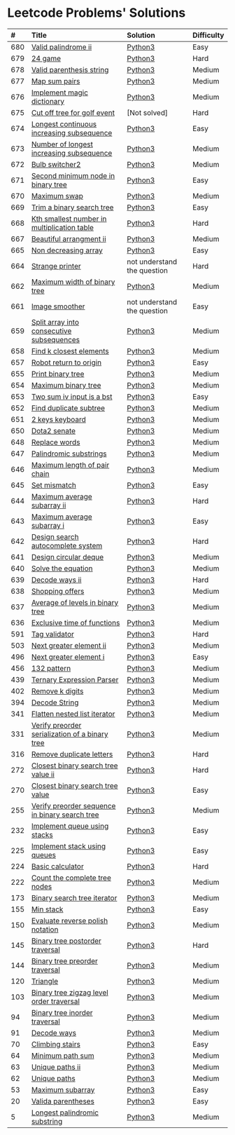# Leetcode Problems' Solutions

| #    | Title                                                                                                                                 | Solution                                                        | Difficulty |
| :--- | :------------------------------------------------------------------------------------------------------------------------------------ | :----------------------------------------------------------     | :--------- |
| 680  | [Valid palindrome ii](https://leetcode.com/problems/valid-palindrome-ii/)                                                             | [Python3](./600/valid_palindrome_ii.py)                         | Easy       |
| 679  | [24 game](https://leetcode.com/problems/24-game/)                                                                                     | [Python3](./600/24_game.py)                                     | Hard       |
| 678  | [Valid parenthesis string](https://leetcode.com/problems/valid-parenthesis-string/)                                                   | [Python3](./600/valid_parenthesis_string.py)                    | Medium     |
| 677  | [Map sum pairs](https://leetcode.com/problems/map-sum-pairs/)                                                                         | [Python3](./600/map_sun_pairs.py)                               | Medium     |
| 676  | [Implement magic dictionary](https://leetcode.com/problems/implement-magic-dictionary/)                                               | [Python3](./600/implement_magic_dictionary.py)                  | Medium     |
| 675  | [Cut off tree for golf event](https://leetcode.com/problems/cut-off-trees-for-golf-event/)                                            | [Not solved]                                                    | Hard       |
| 674  | [Longest continuous increasing subsequence](https://leetcode.com/problems/longest-continuous-increasing-subsequence/)                 | [Python3](./600/longest_continuous_increasing_subsequence.py)   | Easy       |
| 673  | [Number of longest increasing subsequence](https://leetcode.com/problems/number-of-longest-increasing-subsequence/)                   | [Python3](./600/number_of_longest_increasing_subsequence.py)    | Medium     |
| 672  | [Bulb switcher2](https://leetcode.com/problems/bulb-switcher-ii/)                                                                     | [Python3](./600/bulb_switcher2.py)                              | Medium     |
| 671  | [Second minimum node in binary tree](https://leetcode.com/problems/second-minimum-node-in-a-binary-tree/)                             | [Python3](./600/second_minimum_node_in_binary_tree.py)          | Easy       |
| 670  | [Maximum swap](https://leetcode.com/problems/maximum-swap/)                                                                           | [Python3](./600/maximum_swap.py)                                | Medium     |
| 669  | [Trim a binary search tree](https://leetcode.com/problems/trim-a-binary-search-tree/)                                                 | [Python3](./600/trim_a_binary_search_tree.py)                   | Easy       |
| 668  | [Kth smallest number in multiplication table](https://leetcode.com/problems/kth-smallest-number-in-multiplication-table/submissions/) | [Python3](./600/kth_smallest_number_in_multiplication_table.py) | Hard       |
| 667  | [Beautiful arrangment ii](https://leetcode.com/problems/beautiful-arrangement-ii/)                                                    | [Python3](./600/beautiful_arragement_2.py)                      | Medium     |
| 665  | [Non decreasing array](https://leetcode.com/problems/non-decreasing-array/)                                                           | [Python3](./600/non_decreasing_array.py)                        | Easy       |
| 664  | [Strange printer](https://leetcode.com/problems/strange-printer/)                                                                     | not understand the question                                     | Hard       |
| 662  | [Maximum width of binary tree](https://leetcode.com/problems/maximum-width-of-binary-tree/)                                           | [Python3](./600/maximum_width_of_binary_tree.py)                | Medium     |
| 661  | [Image smoother](https://leetcode.com/problems/image-smoother/)                                                                       | not understand the question                                     | Easy       |
| 659  | [Split array into consecutive subsequences](https://leetcode.com/problems/split-array-into-consecutive-subsequences/)                 | [Python3](./600/split_array_into_consecutive_subsequences.py)   | Medium     |
| 658  | [Find k closest elements](https://leetcode.com/problems/find-k-closest-elements/submissions/)                                         | [Python3](./600/find_k_closest_elements.py)                     | Medium     |
| 657  | [Robot return to origin](https://leetcode.com/problems/robot-return-to-origin/)                                                       | [Python3](./600/robot_return_to_origin.py)                      | Easy       |
| 655  | [Print binary tree](https://leetcode.com/problems/print-binary-tree/)                                                                 | [Python3](./600/print_binary_tree.py)                           | Medium     |
| 654  | [Maximum binary tree](https://leetcode.com/problems/maximum-binary-tree/)                                                             | [Python3](./600/maximum_binary_tree.py)                         | Medium     |
| 653  | [Two sum iv input is a bst](https://leetcode.com/problems/two-sum-iv-input-is-a-bst/)                                                 | [Python3](./600/two_sum_4_input_a_bst.py)                       | Easy       |
| 652  | [Find duplicate subtree](https://leetcode.com/problems/find-duplicate-subtrees/)                                                      | [Python3](./600/find_duplicate_subtrees.py)                     | Medium     |
| 651  | [2 keys keyboard](https://leetcode.com/problems/2-keys-keyboard/)                                                                     | [Python3](./600/_2_keys_keyboard.py)                            | Medium     |
| 650  | [Dota2 senate](https://leetcode.com/problems/dota2-senate/)                                                                           | [Python3](./600/dota2_senate.py)                                | Medium     |
| 648  | [Replace words](https://leetcode.com/problems/replace-words/)                                                                         | [Python3](./600/replace_words.py)                               | Medium     |
| 647  | [Palindromic substrings](https://leetcode.com/problems/palindromic-substrings/)                                                       | [Python3](./600/palindromic_substring.py)                       | Medium     |
| 646  | [Maximum length of pair chain](https://leetcode.com/problems/maximum-length-of-pair-chain/)                                           | [Python3](./600/maximum_length_of_pair_chain.py)                | Medium     |
| 645  | [Set mismatch](https://leetcode.com/problems/set-mismatch/)                                                                           | [Python3](./600/set_mismatch.py)                                | Easy       |
| 644  | [Maximum average subarray ii](https://leetcode.com/problems/maximum-average-subarray-ii/)                                             | [Python3](./600/maximum_average_subarray_2.py)                  | Hard       |
| 643  | [Maximum average subarray i](https://leetcode.com/problems/maximum-average-subarray-i/)                                               | [Python3](./600/maximum_average_subarray_1.py)                  | Easy       |
| 642  | [Design search autocomplete system](https://leetcode.com/problems/design-search-autocomplete-system/)                                 | [Python3](./600/design_search_autocomplete_system.py)           | Hard       |
| 641  | [Design circular deque](https://leetcode.com/problems/design-circular-deque/)                                                         | [Python3](./600/design_circular_deque.py)                       | Medium     |
| 640  | [Solve the equation](https://leetcode.com/problems/solve-the-equation/)                                                               | [Python3](./600/solve_equation_problem.py)                      | Medium     |
| 639  | [Decode ways ii](https://leetcode.com/problems/decode-ways-ii/)                                                                       | [Python3](./600/decode_ways_2.py)                               | Hard       |
| 638  | [Shopping offers](https://leetcode.com/problems/shopping-offers/)                                                                     | [Python3](./600/shopping_offers.py)                             | Medium     |
| 637  | [Average of levels in binary tree](https://leetcode.com/problems/average-of-levels-in-binary-tree/)                                   | [Python3](./600/average_levels_of_binary_tree.py)               | Medium     |
| 636  | [Exclusive time of functions](https://leetcode.com/problems/exclusive-time-of-functions/)                                             | [Python3](./600/exclusive_times_of_functions.py)                | Medium     |
| 591  | [Tag validator](https://leetcode.com/problems/tag-validator/)                                                                         | [Python3](./500/tag_validator.py)                                   | Hard       |
| 503  | [Next greater element ii](https://leetcode.com/problems/next-greater-element-ii/)                                                     | [Python3](./500/next_greater_element_2.py)                          | Medium     |
| 496  | [Next greater element i](https://leetcode.com/problems/next-greater-element-i/)                                                       | [Python3](./400/next_greater_element_1.py)                          | Easy       |
| 456  | [132 pattern](https://leetcode.com/problems/132-pattern/)                                                                             | [Python3](./400/132_pattern.py)                                     | Medium     |
| 439  | [Ternary Expression Parser](https://leetcode.com/problems/ternary-expression-parser/)                                                 | [Python3](./400/ternary_expression_parser.py)                       | Medium     |
| 402  | [Remove k digits](https://leetcode.com/problems/remove-k-digits/)                                                                     | [Python3](./400/remove_k_digits.py)                                 | Medium     |
| 394  | [Decode String](https://leetcode.com/problems/decode-string/)                                                                         | [Python3](./300/decode_string.py)                                   | Medium     |
| 341  | [Flatten nested list iterator](https://leetcode.com/problems/flatten-nested-list-iterator/)                                           | [Python3](./300/flatten_nested_list_iterator.py)                    | Medium     |
| 331  | [Verify preorder serialization of a binary tree](https://leetcode.com/problems/verify-preorder-serialization-of-a-binary-tree/)       | [Python3](./300/verify_preorder_serialization_of_a_binary_tree.py)  | Medium     |
| 316  | [Remove duplicate letters](https://leetcode.com/problems/remove-duplicate-letters/)                                                   | [Python3](./300/remove_duplicate_letters.py)                        | Hard       |
| 272  | [Closest binary search tree value ii](https://leetcode.com/problems/closest-binary-search-tree-value-ii/)                             | [Python3](./200/closest_binary_search_tree_value_ii.py)             | Hard       |
| 270  | [Closest binary search tree value](https://leetcode.com/problems/closest-binary-search-tree-value/)                                   | [Python3](./200/closest_binary_search_tree_value.py)                | Easy       |
| 255  | [Verify preorder sequence in binary search tree](https://leetcode.com/problems/verify-preorder-sequence-in-binary-search-tree/)       | [Python3](./200/verify_preorder_sequence_in_binary_search_tree.py)  | Medium     |
| 232  | [Implement queue using stacks](https://leetcode.com/problems/implement-queue-using-stacks/)                                           | [Python3](./200/implement_queue_using_stacks.py)                    | Easy       |
| 225  | [Implement stack using queues](https://leetcode.com/problems/implement-stack-using-queues/)                                           | [Python3](./200/implement_stack_using_queues.py)                    | Easy       |
| 224  | [Basic calculator](https://leetcode.com/problems/basic-calculator/)                                                                   | [Python3](./200/basic_calculator.py)                                | Hard       |
| 222  | [Count the complete tree nodes](https://leetcode.com/problems/count-complete-tree-nodes/)                                             | [Python3](./200/count_complete_tree_nodes.py)                       | Medium     |
| 173  | [Binary search tree iterator](https://leetcode.com/problems/binary-search-tree-iterator/)                                             | [Python3](./100/binary_search_tree_iterator.py)                     | Medium     |
| 155  | [Min stack](https://leetcode.com/problems/min-stack/)                                                                                 | [Python3](./100/min_stack.py)                                       | Easy       |
| 150  | [Evaluate reverse polish notation](https://leetcode.com/problems/evaluate-reverse-polish-notation/)                                   | [Python3](./100/evaluate_reverse_polish_notation.py)                | Medium     |
| 145  | [Binary tree postorder traversal](https://leetcode.com/problems/binary-tree-postorder-traversal/)                                     | [Python3](./100/binary_tree_postorder_traversql.py)                 | Hard       |
| 144  | [Binary tree preorder traversal](https://leetcode.com/problems/binary-tree-preorder-traversal/)                                       | [Python3](./100/binary_tree_preorder_traversal.py)                  | Medium     |
| 120  | [Triangle](https://leetcode.com/problems/triangle/)                                                                                   | [Python3](./100/triangle.py)                                       | Medium     |
| 103  | [Binary tree zigzag level order traversal](https://leetcode.com/problems/binary-tree-zigzag-level-order-traversal/)                   | [Python3](./100/binary_tree_zigzag_level_order_traversal.py)        | Medium     |
| 94   | [Binary tree inorder traversal](https://leetcode.com/problems/binary-tree-inorder-traversal/)                                         | [Python3](./000/binary_tree_inorder_traversal.py)                   | Medium     |
| 91   | [Decode ways](https://leetcode.com/problems/decode-ways/)                                                                             | [Python3](./000/decode_ways_1.py)                                   | Medium     |
| 70   | [Climbing stairs](https://leetcode.com/problems/climbing-stairs/)                                                                     | [Python3](./000/climbing_stairs.py)                                 | Easy       |
| 64   | [Minimum path sum](https://leetcode.com/problems/minimum-path-sum/)                                                                   | [Python3](./000/minimum_path_sum.py)                                | Medium     |
| 63   | [Unique paths ii](https://leetcode.com/problems/unique-paths-ii/)                                                                     | [Python3](./000/unique_paths_ii.py)                                 | Medium     |
| 62   | [Unique paths](https://leetcode.com/problems/unique-paths/)                                                                           | [Python3](./000/unique_paths.py)                                    | Medium     |
| 53   | [Maximum subarray](https://leetcode.com/problems/maximum-subarray/)                                                                   | [Python3](./000/maximum_subarray.py)                                | Easy       |
| 20   | [Valida parentheses](https://leetcode.com/problems/valid-parentheses/)                                                                | [Python3](./000/valid_parentheses.py)                               | Easy       |
| 5    | [Longest palindromic substring](https://leetcode.com/problems/longest-palindromic-substring/)                                         | [Python3](./000/longest_palindromic_substring.py)                   | Medium     |
